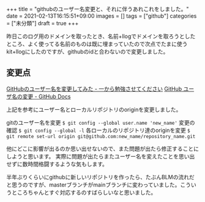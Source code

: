 +++
title = "githubのユーザー名変更と、それに伴うあれこれをしました。"
date = 2021-02-13T16:15:51+09:00
images = []
tags = ["github"]
categories = ["未分類"]
draft = true
+++

昨日このログ用のドメインを取ったとき、名前+llogでドメインを取ろうとしたところ、よく使ってる名前のものは既に埋まっていたので次点でたまに使うkit+llogにしたのですが、githubのidと合わないので変更しました。
<!--more-->
## 変更点
[GitHubのユーザー名を変更してみた - 一から勉強させてください](https://dangerous-animal141.hatenablog.com/entry/2014/05/05/000000)
[GitHub ユーザ名の変更 - GitHub Docs](https://docs.github.com/ja/github/setting-up-and-managing-your-github-user-account/changing-your-github-username)

上記を参考にユーザー名とローカルリポジトリのoriginを変更しました。

gitのユーザー名を変更
`$ git config --global user.name 'new_name'`
変更の確認
`$ git config --global -l`
各ローカルのリポジトリ達のoriginを変更
`$ git remote set-url origin git@github.com:new_name/repository_name.git`

他にどこに影響が出るのか思い出せないので、また問題が出たら修正することにしようと思います。
実際に問題が出たらまたユーザー名を変えたことを思い出せずに数時間格闘するような気もします。

半年ぶりくらいにgithubに新しいリポジトリを作ったら、たぶんBLMの流れだと思うのですが、masterブランチがmainブランチに変わっていました。こういうところちゃんとすぐ対応するのすばらしいなと思いました。